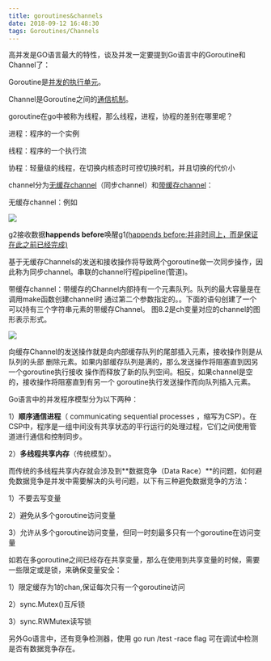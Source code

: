 ```yaml
---
title: goroutines&channels
date: 2018-09-12 16:48:30
tags: Goroutines/Channels
---
```




高并发是GO语言最大的特性，谈及并发一定要提到Go语言中的Goroutine和Channel了：

Goroutine是<u>并发的执行单元</u>。

Channel是Goroutine之间的<u>通信机制</u>。



goroutine在go中被称为线程，那么线程，进程，协程的差别在哪里呢？

进程：程序的一个实例

线程：程序的一个执行流

协程：轻量级的线程，在切换内核态时可控切换时机，并且切换的代价小



channel分为<u>无缓存channel</u>（同步channel）和<u>带缓存channel</u>：

无缓存channel：例如

![](../images/goroutine&channel.png)

g2接收数据**happends before**唤醒g1<u>(happends before:并非时间上，而是保证在此之前已经完成)</u>

基于无缓存Channels的发送和接收操作将导致两个goroutine做一次同步操作，因此称为同步channel。串联的channel行程pipeline(管道)。

带缓存channel：带缓存的Channel内部持有一个元素队列。队列的最大容量是在调用make函数创建channel时  通过第二个参数指定的。。下面的语句创建了一个可以持有三个字符串元素的带缓存Channel。  图8.2是ch变量对应的channel的图形表示形式。

![](../images/channel.png)

向缓存Channel的发送操作就是向内部缓存队列的尾部插入元素，接收操作则是从队列的头部  删除元素。如果内部缓存队列是满的，那么发送操作将阻塞直到因另一个goroutine执行接收  操作而释放了新的队列空间。相反，如果channel是空的，接收操作将阻塞直到有另一个  goroutine执行发送操作而向队列插入元素。



Go语言中的并发程序模型分为以下两种：

1）**顺序通信进程**（  communicating sequential processes ，缩写为CSP）。在CSP中，程序是一组中间没有共享状态的平行运行的处理过程，它们之间使用管道进行通信和控制同步。

2）**多线程共享内存**（传统模型）。

而传统的多线程共享内存就会涉及到**数据竞争（Data Race）**的问题，如何避免数据竞争是并发中需要解决的头号问题，以下有三种避免数据竞争的方法：

1）不要去写变量

2）避免从多个goroutine访问变量

3）允许从多个goroutine访问变量，但同一时刻最多只有一个goroutine在访问变量

如若在多goroutine之间已经存在共享变量，那么在使用到共享变量的时候，需要一些限定或是锁，来确保变量安全：

1）限定缓存为1的chan,保证每次只有一个goroutine访问

2）sync.Mutex()互斥锁

3）sync.RWMutex读写锁

另外Go语言中，还有竞争检测器，使用 go run /test  -race flag 可在调试中检测是否有数据竞争存在。